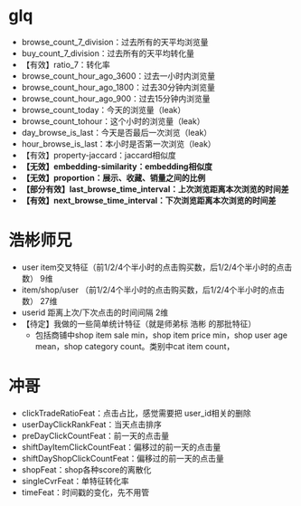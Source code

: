 # glq

- browse_count_7_division：过去所有的天平均浏览量
- buy_count_7_division：过去所有的天平均转化量
- 【有效】ratio_7：转化率
- browse_count_hour_ago_3600：过去一小时内浏览量
- browse_count_hour_ago_1800：过去30分钟内浏览量
- browse_count_hour_ago_900：过去15分钟内浏览量
- browse_count_today：今天的浏览量（leak）
- browse_count_tohour：这个小时的浏览量（leak）
- day_browse_is_last：今天是否最后一次浏览（leak）
- hour_browse_is_last：本小时是否第一次浏览（leak）
- 【有效】property-jaccard：jaccard相似度
- **【无效】embedding-similarity：embedding相似度**
- **【无效】proportion：展示、收藏、销量之间的比例**
- **【部分有效】last_browse_time_interval：上次浏览距离本次浏览的时间差**
- **【有效】next_browse_time_interval：下次浏览距离本次浏览的时间差**

# 浩彬师兄

- user item交叉特征（前1/2/4个半小时的点击购买数，后1/2/4个半小时的点击数） 9维
- item/shop/user （前1/2/4个半小时的点击购买数，后1/2/4个半小时的点击数） 27维
- userid 距离上次/下次点击的时间间隔 2维
- 【待定】我做的一些简单统计特征（就是师弟标 浩彬 的那批特征）
  - 包括商铺中shop item sale min，shop item price min，shop user age mean，shop category count。类别中cat item count，

# 冲哥

- clickTradeRatioFeat：点击占比，感觉需要把 user_id相关的删除
- userDayClickRankFeat：当天点击排序
- preDayClickCountFeat：前一天的点击量
- shiftDayItemClickCountFeat：偏移过的前一天的点击量
- shiftDayShopClickCountFeat：偏移过的前一天的点击量
- shopFeat：shop各种score的离散化
- singleCvrFeat：单特征转化率
- timeFeat：时间戳的变化，先不用管